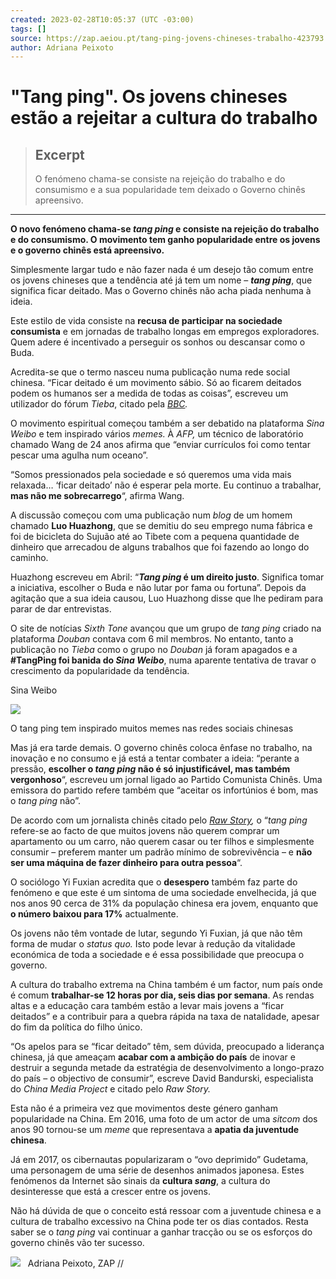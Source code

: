 ```yaml
---
created: 2023-02-28T10:05:37 (UTC -03:00)
tags: []
source: https://zap.aeiou.pt/tang-ping-jovens-chineses-trabalho-423793
author: Adriana Peixoto
---
```


# "Tang ping". Os jovens chineses estão a rejeitar a cultura do trabalho

> ## Excerpt
> O fenómeno chama-se consiste na rejeição do trabalho e do consumismo e a sua popularidade tem deixado o Governo chinês apreensivo.

---
**O novo fenómeno chama-se _tang ping_ e consiste na rejeição do trabalho e do consumismo. O movimento tem ganho popularidade entre os jovens e o governo chinês está apreensivo.**

Simplesmente largar tudo e não fazer nada é um desejo tão comum entre os jovens chineses que a tendência até já tem um nome – **_tang ping_**, que significa ficar deitado. Mas o Governo chinês não acha piada nenhuma à ideia.

Este estilo de vida consiste na **recusa de participar na sociedade consumista** e em jornadas de trabalho longas em empregos exploradores. Quem adere é incentivado a perseguir os sonhos ou descansar como o Buda.

Acredita-se que o termo nasceu numa publicação numa rede social chinesa. “Ficar deitado é um movimento sábio. Só ao ficarem deitados podem os humanos ser a medida de todas as coisas”, escreveu um utilizador do fórum _Tieba_, citado pela _[BBC](https://www.bbc.com/news/world-asia-china-57348406)._

O movimento espiritual começou também a ser debatido na plataforma _Sina Weibo_ e tem inspirado vários _memes._ À _AFP,_ um técnico de laboratório chamado Wang de 24 anos afirma que “enviar currículos foi como tentar pescar uma agulha num oceano”.

“Somos pressionados pela sociedade e só queremos uma vida mais relaxada… ‘ficar deitado’ não é esperar pela morte. Eu continuo a trabalhar, **mas não me sobrecarrego**“, afirma Wang.

A discussão começou com uma publicação num _blog_ de um homem chamado **Luo Huazhong**, que se demitiu do seu emprego numa fábrica e foi de bicicleta do Sujuão até ao Tibete com a pequena quantidade de dinheiro que arrecadou de alguns trabalhos que foi fazendo ao longo do caminho.

Huazhong escreveu em Abril: “**_Tang ping_ é um direito justo**. Significa tomar a iniciativa, escolher o Buda e não lutar por fama ou fortuna”. Depois da agitação que a sua ideia causou, Luo Huazhong disse que lhe pediram para parar de dar entrevistas.

O site de notícias _Sixth Tone_ avançou que um grupo de _tang ping_ criado na plataforma _Douban_ contava com 6 mil membros. No entanto, tanto a publicação no _Tieba_ como o grupo no _Douban_ já foram apagados e a **#TangPing foi banida do _Sina Weibo_**, numa aparente tentativa de travar o crescimento da popularidade da tendência.

Sina Weibo

![](https://zap.aeiou.pt/wp-content/uploads/2021/08/91471e1a415bf27a9198096533828c70-579x360.jpg)

O tang ping tem inspirado muitos memes nas redes sociais chinesas

Mas já era tarde demais. O governo chinês coloca ênfase no trabalho, na inovação e no consumo e já está a tentar combater a ideia: “perante a pressão, **escolher o _tang ping_ não é só injustificável, mas também** **vergonhoso**“, escreveu um jornal ligado ao Partido Comunista Chinês. Uma emissora do partido refere também que “aceitar os infortúnios é bom, mas o _tang ping_ não”.

De acordo com um jornalista chinês citado pelo [_Raw Story_](https://www.rawstory.com/in-china-concept-of-doing-nothing-has-the-communist-party-worried/)_,_ o “_tang ping_ refere-se ao facto de que muitos jovens não querem comprar um apartamento ou um carro, não querem casar ou ter filhos e simplesmente consumir – preferem manter um padrão mínimo de sobrevivência – e **não ser uma máquina de fazer dinheiro para outra pessoa**“.

O sociólogo Yi Fuxian acredita que o **desespero** também faz parte do fenómeno e que este é um sintoma de uma sociedade envelhecida, já que nos anos 90 cerca de 31% da população chinesa era jovem, enquanto que **o número baixou para 17%** actualmente.

Os jovens não têm vontade de lutar, segundo Yi Fuxian, já que não têm forma de mudar o _status quo._ Isto pode levar à redução da vitalidade económica de toda a sociedade e é essa possibilidade que preocupa o governo.

A cultura do trabalho extrema na China também é um factor, num país onde é comum **trabalhar-se 12 horas por dia, seis dias por semana**. As rendas altas e a educação cara também estão a levar mais jovens a “ficar deitados” e a contribuir para a quebra rápida na taxa de natalidade, apesar do fim da política do filho único.

“Os apelos para se “ficar deitado” têm, sem dúvida, preocupado a liderança chinesa, já que ameaçam **acabar com a ambição do país** de inovar e destruir a segunda metade da estratégia de desenvolvimento a longo-prazo do país – o objectivo de consumir”, escreve David Bandurski, especialista do _China Media Project_ e citado pelo _Raw Story._

Esta não é a primeira vez que movimentos deste género ganham popularidade na China. Em 2016, uma foto de um actor de uma _sitcom_ dos anos 90 tornou-se um _meme_ que representava a **apatia da juventude chinesa**.

Já em 2017, os cibernautas popularizaram o “ovo deprimido” Gudetama, uma personagem de uma série de desenhos animados japonesa. Estes fenómenos da Internet são sinais da **cultura _sang_**, a cultura do desinteresse que está a crescer entre os jovens.

Não há dúvida de que o conceito está ressoar com a juventude chinesa e a cultura de trabalho excessivo na China pode ter os dias contados. Resta saber se o _tang ping_ vai continuar a ganhar tracção ou se os esforços do governo chinês vão ter sucesso.

![](https://zap.aeiou.pt/wp-content/uploads/2021/11/5e1a0d0cd36f53e26f7ec0494b1bea68-81x81.jpg)   Adriana Peixoto, ZAP //
